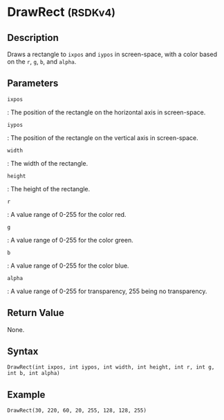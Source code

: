 # DrawRect <small>(RSDKv4)</small>

## Description
Draws a rectangle to `ixpos` and `iypos` in screen-space, with a color based on the `r`, `g`, `b`, and `alpha`.

## Parameters
`ixpos`

:   The position of the rectangle on the horizontal axis in screen-space.

`iypos`

:   The position of the rectangle on the vertical axis in screen-space.

`width`

:   The width of the rectangle.

`height`

:   The height of the rectangle.

`r`

:   A value range of 0-255 for the color red.

`g`

:   A value range of 0-255 for the color green.

`b`

:   A value range of 0-255 for the color blue.

`alpha`

:   A value range of 0-255 for transparency, 255 being no transparency.

## Return Value
None.

## Syntax
```
DrawRect(int ixpos, int iypos, int width, int height, int r, int g, int b, int alpha)
```

## Example
```
DrawRect(30, 220, 60, 20, 255, 128, 128, 255)
```
